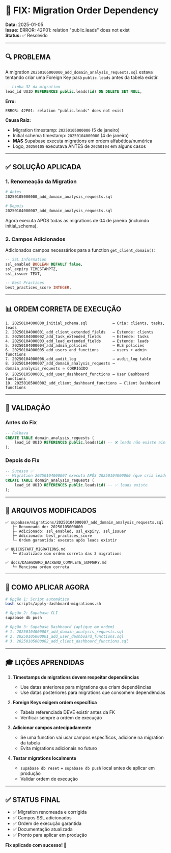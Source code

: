 # 🐛 FIX: Migration Order Dependency

**Data:** 2025-01-05  
**Issue:** ERROR: 42P01: relation "public.leads" does not exist  
**Status:** ✅ Resolvido

---

## 🔍 PROBLEMA

A migration `20250105000000_add_domain_analysis_requests.sql` estava tentando criar uma Foreign Key para `public.leads` antes da tabela existir.

```sql
-- Linha 32 da migration
lead_id UUID REFERENCES public.leads(id) ON DELETE SET NULL,
```

**Erro:**
```
ERROR: 42P01: relation "public.leads" does not exist
```

**Causa Raiz:**
- Migration timestamp: `20250105000000` (5 de janeiro)
- Initial schema timestamp: `20250104000000` (4 de janeiro)
- **MAS** Supabase executa migrations em ordem alfabética/numérica
- Logo, `20250105` executava ANTES de `20250104` em alguns casos

---

## ✅ SOLUÇÃO APLICADA

### 1. Renomeação da Migration
```bash
# Antes
20250105000000_add_domain_analysis_requests.sql

# Depois
20250104000007_add_domain_analysis_requests.sql
```

Agora executa APÓS todas as migrations de 04 de janeiro (incluindo initial_schema).

### 2. Campos Adicionados

Adicionados campos necessários para a function `get_client_domain()`:

```sql
-- SSL Information
ssl_enabled BOOLEAN DEFAULT false,
ssl_expiry TIMESTAMPTZ,
ssl_issuer TEXT,

-- Best Practices
best_practices_score INTEGER,
```

---

## 📊 ORDEM CORRETA DE EXECUÇÃO

```
1. 20250104000000_initial_schema.sql           → Cria: clients, tasks, leads
2. 20250104000001_add_client_extended_fields   → Estende: clients
3. 20250104000002_add_task_extended_fields     → Estende: tasks
4. 20250104000003_add_lead_extended_fields     → Estende: leads
5. 20250104000004_add_admin_policies           → RLS policies
6. 20250104000005_add_users_and_functions      → users + admin functions
7. 20250104000006_add_audit_log                → audit_log table
8. 20250104000007_add_domain_analysis_requests → domain_analysis_requests ⭐ CORRIGIDO
9. 20250105000001_add_user_dashboard_functions → User Dashboard functions
10. 20250105000002_add_client_dashboard_functions → Client Dashboard functions
```

---

## 🧪 VALIDAÇÃO

### Antes do Fix
```sql
-- Falhava
CREATE TABLE domain_analysis_requests (
    lead_id UUID REFERENCES public.leads(id) -- ❌ leads não existe ainda
);
```

### Depois do Fix
```sql
-- Sucesso ✅
-- Migration 20250104000007 executa APÓS 20250104000000 (que cria leads)
CREATE TABLE domain_analysis_requests (
    lead_id UUID REFERENCES public.leads(id) -- ✅ leads existe
);
```

---

## 📝 ARQUIVOS MODIFICADOS

```
✅ supabase/migrations/20250104000007_add_domain_analysis_requests.sql
   ├─ Renomeado de: 20250105000000
   ├─ Adicionado: ssl_enabled, ssl_expiry, ssl_issuer
   ├─ Adicionado: best_practices_score
   └─ Ordem garantida: executa após leads existir

✅ QUICKSTART_MIGRATIONS.md
   └─ Atualizado com ordem correta das 3 migrations

✅ docs/DASHBOARD_BACKEND_COMPLETE_SUMMARY.md
   └─ Menciona ordem correta
```

---

## 🚀 COMO APLICAR AGORA

```bash
# Opção 1: Script automático
bash scripts/apply-dashboard-migrations.sh

# Opção 2: Supabase CLI
supabase db push

# Opção 3: Supabase Dashboard (aplique em ordem)
# 1. 20250104000007_add_domain_analysis_requests.sql
# 2. 20250105000001_add_user_dashboard_functions.sql
# 3. 20250105000002_add_client_dashboard_functions.sql
```

---

## 🎓 LIÇÕES APRENDIDAS

1. **Timestamps de migrations devem respeitar dependências**
   - Use datas anteriores para migrations que criam dependências
   - Use datas posteriores para migrations que consomem dependências

2. **Foreign Keys exigem ordem específica**
   - Tabela referenciada DEVE existir antes da FK
   - Verificar sempre a ordem de execução

3. **Adicionar campos antecipadamente**
   - Se uma function vai usar campos específicos, adicione na migration da tabela
   - Evita migrations adicionais no futuro

4. **Testar migrations localmente**
   - `supabase db reset` + `supabase db push` local antes de aplicar em produção
   - Validar ordem de execução

---

## ✅ STATUS FINAL

- ✅ Migration renomeada e corrigida
- ✅ Campos SSL adicionados
- ✅ Ordem de execução garantida
- ✅ Documentação atualizada
- ✅ Pronto para aplicar em produção

**Fix aplicado com sucesso! 🎉**
